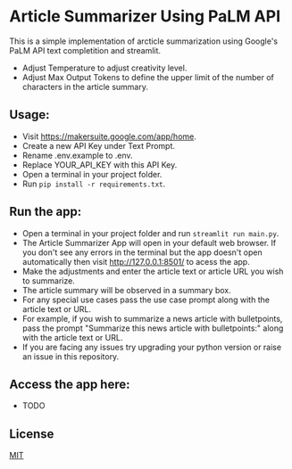 # Article Summarizer Using PaLM API

This is a simple implementation of arcticle summarization using Google's PaLM API text completition and streamlit.

- Adjust Temperature to adjust creativity level.
- Adjust Max Output Tokens to define the upper limit of the number of characters in the article summary.

## Usage:

- Visit https://makersuite.google.com/app/home.
- Create a new API Key under Text Prompt.
- Rename .env.example to .env.
- Replace YOUR_API_KEY with this API Key.
- Open a terminal in your project folder.
- Run `pip install -r requirements.txt`.

## Run the app:

- Open a terminal in your project folder and run `streamlit run main.py`.
- The Article Summarizer App will open in your default web browser. If you don't see any errors in the terminal but the app doesn't open automatically then visit http://127.0.0.1:8501/ to acess the app.
- Make the adjustments and enter the article text or article URL you wish to summarize.
- The article summary will be observed in a summary box.
- For any special use cases pass the use case prompt along with the article text or URL.
- For example, if you wish to summarize a news article with bulletpoints, pass the prompt "Summarize this news article with bulletpoints:" along with the article text or URL.
- If you are facing any issues try upgrading your python version or raise an issue in this repository.

## Access the app here:

- TODO

## License

[MIT](https://choosealicense.com/licenses/mit/)
